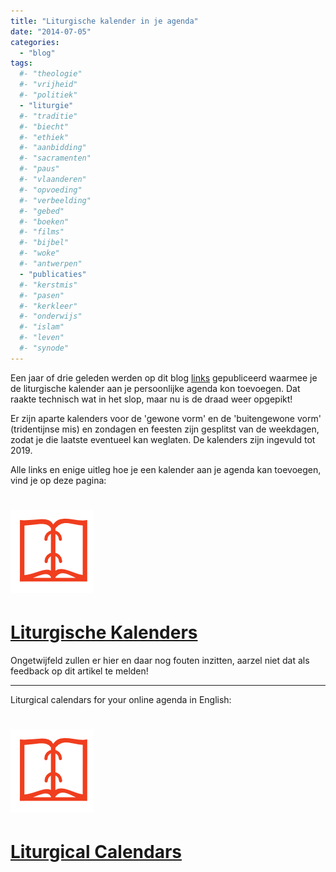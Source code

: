 ```yaml
---
title: "Liturgische kalender in je agenda"
date: "2014-07-05"
categories: 
  - "blog"
tags:
  #- "theologie"
  #- "vrijheid"
  #- "politiek"
  - "liturgie"
  #- "traditie"
  #- "biecht"
  #- "ethiek"
  #- "aanbidding"
  #- "sacramenten"
  #- "paus"
  #- "vlaanderen"
  #- "opvoeding"
  #- "verbeelding"
  #- "gebed"
  #- "boeken"
  #- "films"
  #- "bijbel"
  #- "woke"
  #- "antwerpen"
  - "publicaties"
  #- "kerstmis"
  #- "pasen"
  #- "kerkleer"
  #- "onderwijs"
  #- "islam"
  #- "leven"
  #- "synode"
---
```


Een jaar of drie geleden werden op dit blog [links](/2011/10/30/roman-liturgy-liturgical-calendar-for-your-online-agenda-featuring-both-forms/ "Roman liturgy liturgical calendar for your online agenda – featuring both forms") gepubliceerd waarmee je de liturgische kalender aan je persoonlijke agenda kon toevoegen. Dat raakte technisch wat in het slop, maar nu is de draad weer opgepikt!

Er zijn aparte kalenders voor de 'gewone vorm' en de 'buitengewone vorm' (tridentijnse mis) en zondagen en feesten zijn gesplitst van de weekdagen, zodat je die laatste eventueel kan weglaten. De kalenders zijn ingevuld tot 2019.

Alle links en enige uitleg hoe je een kalender aan je agenda kan toevoegen, vind je op deze pagina:

# [![calendars](images/calendars.png)](/page/liturgische-kalenders/)

# [Liturgische Kalenders](/page/liturgische-kalenders/ "Liturgische kalenders")

Ongetwijfeld zullen er hier en daar nog fouten inzitten, aarzel niet dat als feedback op dit artikel te melden!

* * *

Liturgical calendars for your online agenda in English:

# [![calendars](images/calendars.png)](/page/liturgical-calendars/)

# [Liturgical Calendars](/page/liturgical-calendars/ "Liturgical Calendars (in English)")

